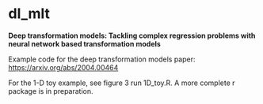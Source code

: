 # dl_mlt
**Deep transformation models: Tackling complex regression problems with neural network based transformation models**

Example code for the deep transformation models paper: https://arxiv.org/abs/2004.00464

For the 1-D toy example, see figure 3 run 1D_toy.R. A more complete r package is in preparation. 


